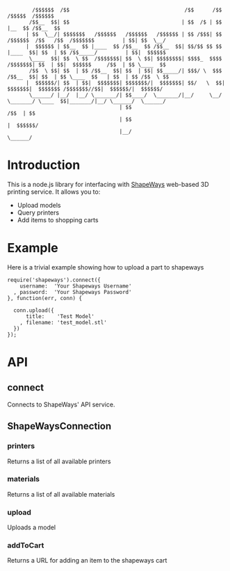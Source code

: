             /$$$$$$  /$$                                     /$$      /$$                                     /$$$$$  /$$$$$$ 
           /$$__  $$| $$                                    | $$  /$ | $$                                    |__  $$ /$$__  $$
          | $$  \__/| $$$$$$$   /$$$$$$   /$$$$$$   /$$$$$$ | $$ /$$$| $$  /$$$$$$  /$$   /$$  /$$$$$$$         | $$| $$  \__/
          |  $$$$$$ | $$__  $$ |____  $$ /$$__  $$ /$$__  $$| $$/$$ $$ $$ |____  $$| $$  | $$ /$$_____/         | $$|  $$$$$$ 
           \____  $$| $$  \ $$  /$$$$$$$| $$  \ $$| $$$$$$$$| $$$$_  $$$$  /$$$$$$$| $$  | $$|  $$$$$$     /$$  | $$ \____  $$
           /$$  \ $$| $$  | $$ /$$__  $$| $$  | $$| $$_____/| $$$/ \  $$$ /$$__  $$| $$  | $$ \____  $$   | $$  | $$ /$$  \ $$
          |  $$$$$$/| $$  | $$|  $$$$$$$| $$$$$$$/|  $$$$$$$| $$/   \  $$|  $$$$$$$|  $$$$$$$ /$$$$$$$//$$|  $$$$$$/|  $$$$$$/
           \______/ |__/  |__/ \_______/| $$____/  \_______/|__/     \__/ \_______/ \____  $$|_______/|__/ \______/  \______/ 
                                        | $$                                        /$$  | $$                                 
                                        | $$                                       |  $$$$$$/                                 
                                        |__/                                        \______/                                  
                                        



# Introduction

This is a node.js library for interfacing with [ShapeWays](http://www.shapeways.com/) web-based 3D printing service.  It allows you to:

* Upload models
* Query printers
* Add items to shopping carts

# Example

Here is a trivial example showing how to upload a part to shapeways

    require('shapeways').connect({
        username:  'Your Shapeways Username'
      , password:  'Your Shapeways Password'
    }, function(err, conn) {

      conn.upload({
          title:    'Test Model'
        , filename: 'test_model.stl'
      })
    });


# API

## connect

Connects to ShapeWays' API service.

## ShapeWaysConnection

### printers

Returns a list of all available printers

### materials

Returns a list of all available materials

### upload

Uploads a model

### addToCart

Returns a URL for adding an item to the shapeways cart

